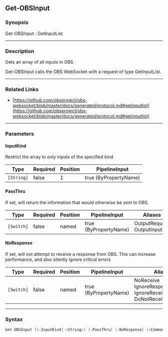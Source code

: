 Get-OBSInput
------------




### Synopsis
Get-OBSInput : GetInputList



---


### Description

Gets an array of all inputs in OBS.


Get-OBSInput calls the OBS WebSocket with a request of type GetInputList.



---


### Related Links
* [https://github.com/obsproject/obs-websocket/blob/master/docs/generated/protocol.md#getinputlist](https://github.com/obsproject/obs-websocket/blob/master/docs/generated/protocol.md#getinputlist)





---


### Parameters
#### **InputKind**

Restrict the array to only inputs of the specified kind






|Type      |Required|Position|PipelineInput        |
|----------|--------|--------|---------------------|
|`[String]`|false   |1       |true (ByPropertyName)|



#### **PassThru**

If set, will return the information that would otherwise be sent to OBS.






|Type      |Required|Position|PipelineInput        |Aliases                      |
|----------|--------|--------|---------------------|-----------------------------|
|`[Switch]`|false   |named   |true (ByPropertyName)|OutputRequest<br/>OutputInput|



#### **NoResponse**

If set, will not attempt to receive a response from OBS.
This can increase performance, and also silently ignore critical errors






|Type      |Required|Position|PipelineInput        |Aliases                                                                |
|----------|--------|--------|---------------------|-----------------------------------------------------------------------|
|`[Switch]`|false   |named   |true (ByPropertyName)|NoReceive<br/>IgnoreResponse<br/>IgnoreReceive<br/>DoNotReceiveResponse|





---


### Syntax
```PowerShell
Get-OBSInput [[-InputKind] <String>] [-PassThru] [-NoResponse] [<CommonParameters>]
```
